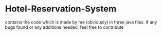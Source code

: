 # Hotel-Reservation-System

contains the code which is made by me (obviously) in three java files. If any bugs found or any additions needed, feel free to contribute
